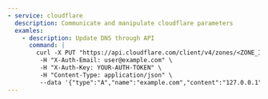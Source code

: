 ```yaml
---
- service: cloudflare
  description: Communicate and manipulate cloudflare parameters
  examles:
    - description: Update DNS through API
      command: |
        curl -X PUT "https://api.cloudflare.com/client/v4/zones/<ZONE_IDENTIFIER>/dns_records/<RECORD_ID>" \
         -H "X-Auth-Email: user@example.com" \
         -H "X-Auth-Key: YOUR-AUTH-TOKEN" \
         -H "Content-Type: application/json" \
         --data '{"type":"A","name":"example.com","content":"127.0.0.1","ttl":{},"proxied":false}'
---
```

